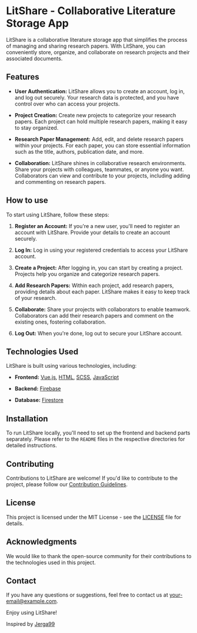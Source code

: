 # LitShare - Collaborative Literature Storage App

LitShare is a collaborative literature storage app that simplifies the process of managing and sharing research papers. With LitShare, you can conveniently store, organize, and collaborate on research projects and their associated documents.

## Features

- **User Authentication:** LitShare allows you to create an account, log in, and log out securely. Your research data is protected, and you have control over who can access your projects.

- **Project Creation:** Create new projects to categorize your research papers. Each project can hold multiple research papers, making it easy to stay organized.

- **Research Paper Management:** Add, edit, and delete research papers within your projects. For each paper, you can store essential information such as the title, authors, publication date, and more.

- **Collaboration:** LitShare shines in collaborative research environments. Share your projects with colleagues, teammates, or anyone you want. Collaborators can view and contribute to your projects, including adding and commenting on research papers.

## How to use

To start using LitShare, follow these steps:

1. **Register an Account:** If you're a new user, you'll need to register an account with LitShare. Provide your details to create an account securely.

2. **Log In:** Log in using your registered credentials to access your LitShare account.

3. **Create a Project:** After logging in, you can start by creating a project. Projects help you organize and categorize research papers.

4. **Add Research Papers:** Within each project, add research papers, providing details about each paper. LitShare makes it easy to keep track of your research.

5. **Collaborate:** Share your projects with collaborators to enable teamwork. Collaborators can add their research papers and comment on the existing ones, fostering collaboration.

6. **Log Out:** When you're done, log out to secure your LitShare account.

## Technologies Used

LitShare is built using various technologies, including:

- **Frontend:** [Vue.js](https://vuejs.org/), [HTML](https://developer.mozilla.org/en-US/docs/Web/HTML), [SCSS](https://sass-lang.com/), [JavaScript](https://developer.mozilla.org/en-US/docs/Web/JavaScript)

- **Backend:** [Firebase](https://firebase.google.com/)

- **Database:** [Firestore](https://firebase.google.com/docs/firestore)

## Installation

To run LitShare locally, you'll need to set up the frontend and backend parts separately. Please refer to the `README` files in the respective directories for detailed instructions.

## Contributing

Contributions to LitShare are welcome! If you'd like to contribute to the project, please follow our [Contribution Guidelines](CONTRIBUTING.md).

## License

This project is licensed under the MIT License - see the [LICENSE](LICENSE) file for details.

## Acknowledgments

We would like to thank the open-source community for their contributions to the technologies used in this project.

## Contact

If you have any questions or suggestions, feel free to contact us at [your-email@example.com](mailto:your-email@example.com).

Enjoy using LitShare!

Inspired by [Jerga99](https://github.com/Jerga99/exchangario)
